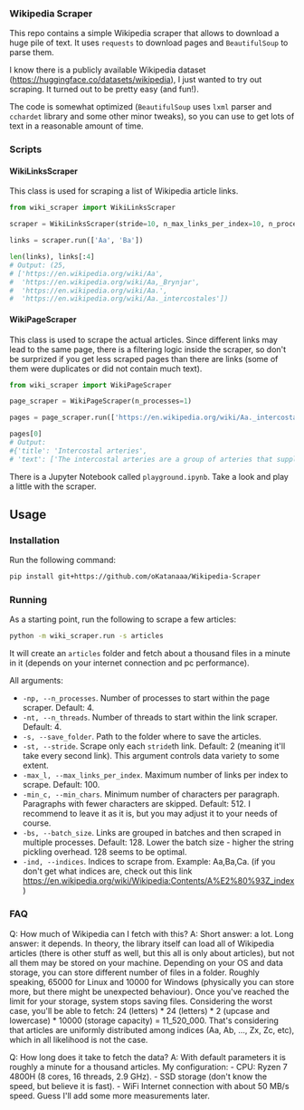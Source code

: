 ### Wikipedia Scraper

This repo contains a simple Wikipedia scraper that allows to download a huge pile of text. It uses `requests` to download pages and `BeautifulSoup` to parse them.

I know there is a publicly available Wikipedia dataset (https://huggingface.co/datasets/wikipedia), I just wanted to try out scraping. It turned out to be pretty easy (and fun!).

The code is somewhat optimized (`BeautifulSoup` uses `lxml` parser and `cchardet` library and some other minor tweaks), so you can use to get lots of text in a reasonable amount of time.

### Scripts

#### WikiLinksScraper

This class is used for scraping a list of Wikipedia article links.

```python
from wiki_scraper import WikiLinksScraper

scraper = WikiLinksScraper(stride=10, n_max_links_per_index=10, n_processes=2)

links = scraper.run(['Aa', 'Ba'])

len(links), links[:4]
# Output: (25,
# ['https://en.wikipedia.org/wiki/Aa',
#  'https://en.wikipedia.org/wiki/Aa,_Brynjar',
#  'https://en.wikipedia.org/wiki/Aa.',
#  'https://en.wikipedia.org/wiki/Aa._intercostales'])
```

#### WikiPageScraper

This class is used to scrape the actual articles. Since different links may lead to the same page, there is a filtering logic inside the scraper, so don't be surprized if you get less scraped pages than there are links (some of them were duplicates or did not contain much text).

```python
from wiki_scraper import WikiPageScraper

page_scraper = WikiPageScraper(n_processes=1)

pages = page_scraper.run(['https://en.wikipedia.org/wiki/Aa._intercostales'])

pages[0]
# Output:
#{'title': 'Intercostal arteries',
# 'text': ['The intercostal arteries are a group of arteries that supply the area between the ribs ("costae"), called the intercostal space. The highest intercostal artery (supreme intercostal artery or superior intercostal artery) is an artery in the human body that usually gives rise to the first and second posterior intercostal arteries, which supply blood to their corresponding intercostal space.  It usually arises from the costocervical trunk, which is a branch of the subclavian artery.  Some anatomists may contend that there is no supreme intercostal artery, only a supreme intercostal vein.', ...
```

There is a Jupyter Notebook called `playground.ipynb`. Take a look and play a little with the scraper.

## Usage

### Installation

Run the following command:
```bash
pip install git+https://github.com/oKatanaaa/Wikipedia-Scraper
```

### Running

As a starting point, run the following to scrape a few articles:
```bash
python -m wiki_scraper.run -s articles
```
It will create an `articles` folder and fetch about a thousand files in a minute in it (depends on your internet connection and pc performance).

All arguments:
- `-np, --n_processes`. Number of processes to start within the page scraper. Default: 4.
- `-nt, --n_threads`. Number of threads to start within the link scraper. Default: 4.
- `-s, --save_folder`. Path to the folder where to save the articles.
- `-st, --stride`. Scrape only each `stride`th link. Default: 2 (meaning it'll take every second link). This argument controls data variety to some extent.
- `-max_l, --max_links_per_index`. Maximum number of links per index to scrape. Default: 100.
- `-min_c, --min_chars`. Minimum number of characters per paragraph. Paragraphs with fewer characters are skipped. Default: 512. I recommend to leave it as it is, but you may adjust it to your needs of course.
- `-bs, --batch_size`. Links are grouped in batches and then scraped in multiple processes. Default: 128. Lower the batch size - higher the string pickling overhead. 128 seems to be optimal.
- `-ind, --indices`. Indices to scrape from. Example: Aa,Ba,Ca. (if you don't get what indices are, check out this link https://en.wikipedia.org/wiki/Wikipedia:Contents/A%E2%80%93Z_index)

### FAQ

Q: How much of Wikipedia can I fetch with this?
A: Short answer: a lot. Long answer: it depends. 
In theory, the library itself can load all of Wikipedia articles (there is other stuff as well, but this all is only about articles), but not all them may be stored on your machine. Depending on your OS and data storage, you can store different number of files in a folder. Roughly speaking, 65000 for Linux and 10000 for Windows (physically you can store more, but there might be unexpected behaviour). Once you've reached the limit for your storage, system stops saving files.
Considering the worst case, you'll be able to fetch: 24 (letters) * 24 (letters) * 2 (upcase and lowercase) * 10000 (storage capacity) = 11_520_000. That's considering that articles are uniformly distributed among indices (Aa, Ab, ..., Zx, Zc, etc), which in all likelihood is not the case.

Q: How long does it take to fetch the data?
A: With default parameters it is roughly a minute for a thousand articles.
My configuration:
    - CPU: Ryzen 7 4800H (8 cores, 16 threads, 2.9 GHz).
    - SSD storage (don't know the speed, but believe it is fast).
    - WiFi Internet connection with about 50 MB/s speed.
Guess I'll add some more measurements later.


